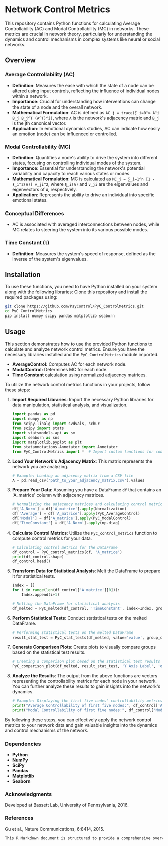 # Network Control Metrics

This repository contains Python functions for calculating Average Controllability (AC) and Modal Controllability (MC) in networks. These metrics are crucial in network theory, particularly for understanding the dynamics and control mechanisms in complex systems like neural or social networks.

## Overview

### Average Controllability (AC)

- **Definition**: Measures the ease with which the state of a node can be altered using input controls, reflecting the influence of individual nodes within a network.
- **Importance**: Crucial for understanding how interventions can change the state of a node and the overall network.
- **Mathematical Formulation**: AC is defined as `AC_j = trace(∑_i=0^∞ A^i B_j B_j^T (A^T)^i)`, where `A` is the network's adjacency matrix and `B_j` is the jth canonical vector.
- **Application**: In emotional dynamics studies, AC can indicate how easily an emotion (node) can be influenced or controlled.

### Modal Controllability (MC)

- **Definition**: Quantifies a node's ability to drive the system into different states, focusing on controlling individual modes of the system.
- **Importance**: Essential for understanding the network's potential variability and capacity to reach various states or modes.
- **Mathematical Formulation**: MC is calculated as `MC_j = ∑_i=1^n [1 - ξ_i^2(A)] v_ji^2`, where `ξ_i(A)` and `v_ji` are the eigenvalues and eigenvectors of `A`, respectively.
- **Application**: Represents the ability to drive an individual into specific emotional states.

### Conceptual Differences

- AC is associated with averaged interconnections between nodes, while MC relates to steering the system into its various possible modes.

### Time Constant (τ)

- **Definition**: Measures the system's speed of response, defined as the inverse of the system's eigenvalues.


## Installation
To use these functions, you need to have Python installed on your system along with the following libraries:
Clone this repository and install the required packages using:
```bash
git clone https://github.com/PsyControl/PyC_ControlMetrics.git
cd PyC_ControlMetrics
pip install numpy scipy pandas matplotlib seaborn
```
## Usage

This section demonstrates how to use the provided Python functions to calculate and analyze network control metrics. Ensure you have the necessary libraries installed and the `PyC_ControlMetrics` module imported.

- **AverageControl:** Computes AC for each network node.
- **ModalControl:** Determines MC for each node.
- **Time Constant** calculation using normalized adjacency matrices.

To utilize the network control metrics functions in your projects, follow these steps:

1. **Import Required Libraries**: Import the necessary Python libraries for data manipulation, statistical analysis, and visualization.

    ```python
    import pandas as pd
    import numpy as np
    from scipy.linalg import svdvals, schur
    from scipy import stats
    import statsmodels.api as sm
    import seaborn as sns
    import matplotlib.pyplot as plt
    from statannotations.Annotator import Annotator
    from PyC_ControlMetrics import *  # Import custom functions for control metrics
    ```

2. **Load Your Network's Adjacency Matrix**: This matrix represents the network you are analyzing.

    ```python
    # Example: Loading an adjacency matrix from a CSV file
    A = pd.read_csv('path_to_your_adjacency_matrix.csv').values
    ```

3. **Prepare Your Data**: Assuming you have a DataFrame `df` that contains an 'A_matrice' column with adjacency matrices.

    ```python
    # Normalizing the adjacency matrices and calculating control metrics
    df['A_Norm'] = df['A_matrice'].apply(Normalization)
    df['Average'] = df['A_matrice'].apply(PyC_AverageControl)
    df['Modal'] = df['A_matrice'].apply(PyC_ModalControl)
    df['TimeConstant'] = df['A_Norm'].apply(np.diag)
    ```

4. **Calculate Control Metrics**: Utilize the `PyC_control_metrics` function to compute control metrics for your data.

    ```python
    # Calculating control metrics for the DataFrame
    df_control = PyC_control_metrics(df, 'A_matrice')
    print(df_control.shape)
    df_control.head()
    ```

5. **Transform Data for Statistical Analysis**: Melt the DataFrame to prepare it for statistical tests.

    ```python
    Index = []
    for i in range(len(df_control['A_matrice'][0])):
        Index.append(i+1)
    
    # Melting the DataFrame for statistical analysis
    df_melted = PyC_melted(df_control, 'TimeConstant', index=Index, group_column='Group', entity_ids='user_id')
    ```

6. **Perform Statistical Tests**: Conduct statistical tests on the melted DataFrame.

    ```python
    # Performing statistical tests on the melted DataFrame
    result_stat_test = PyC_stat_tests(df_melted, value='value', group_column='Group')
    ```

7. **Generate Comparison Plots**: Create plots to visually compare groups based on the statistical test results.

    ```python
    # Creating a comparison plot based on the statistical test results
    PyC_comparison_plot(df_melted, result_stat_test, 'Y Axis Label', 'output_figure.jpg')
    ```

8. **Analyze the Results**: The output from the above functions are vectors representing the controllability metrics for each node in your network. You can further analyze these results to gain insights into the network's dynamics.

    ```python
    # Example: Displaying the first five nodes' controllability metrics
    print("Average Controllability of first five nodes:", df_control['Average'].head())
    print("Modal Controllability of first five nodes:", df_control['Modal'].head())
    ```

By following these steps, you can effectively apply the network control metrics to your network data and gain valuable insights into the dynamics and control mechanisms of the network.


### Dependencies
- **Python**
- **NumPy**
- **SciPy**
- **Pandas**
- **Matplotlib**
- **Seaborn**
  
### Acknowledgments
Developed at Bassett Lab, University of Pennsylvania, 2016.

### References
Gu et al., Nature Communications, 6:8414, 2015.

```css
This R Markdown document is structured to provide a comprehensive overview of your project, including theoretical background, installation instructions, usage examples, and acknowledgments. You can adjust the content as needed to fit the specifics of your project.
```







